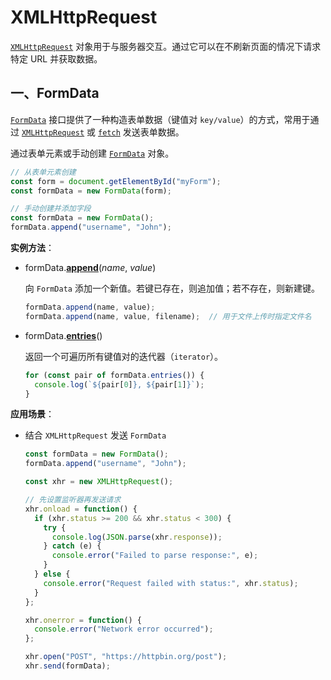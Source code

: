 # XMLHttpRequest

[`XMLHttpRequest`](https://xhr.spec.whatwg.org/#interface-xmlhttprequest) 对象用于与服务器交互。通过它可以在不刷新页面的情况下请求特定 URL 并获取数据。

## 一、FormData

[`FormData`](https://xhr.spec.whatwg.org/#interface-formdata) 接口提供了一种构造表单数据（键值对 `key/value`）的方式，常用于通过 [`XMLHttpRequest`](https://developer.mozilla.org/en-US/docs/Web/API/XMLHttpRequest) 或 [`fetch`](https://developer.mozilla.org/zh-CN/docs/Web/API/Fetch_API) 发送表单数据。

通过表单元素或手动创建 [`FormData`](https://developer.mozilla.org/zh-CN/docs/Web/API/FormData) 对象。

```javascript
// 从表单元素创建
const form = document.getElementById("myForm");
const formData = new FormData(form);

// 手动创建并添加字段
const formData = new FormData();
formData.append("username", "John");
```

**实例方法**：

- formData.[**append**](https://developer.mozilla.org/zh-CN/docs/Web/API/FormData/append)(*name*, *value*)

  向 `FormData` 添加一个新值。若键已存在，则追加值；若不存在，则新建键。

  ```javascript
  formData.append(name, value);
  formData.append(name, value, filename);  // 用于文件上传时指定文件名
  ```

- formData.[**entries**](https://developer.mozilla.org/zh-CN/docs/Web/API/FormData/entries)()
  
  返回一个可遍历所有键值对的迭代器（`iterator`）。
  
  ```javascript
  for (const pair of formData.entries()) {
    console.log(`${pair[0]}, ${pair[1]}`);
  }
  ```

**应用场景**：

- 结合 `XMLHttpRequest` 发送 `FormData`

  ```javascript
  const formData = new FormData();
  formData.append("username", "John");
  
  const xhr = new XMLHttpRequest();
  
  // 先设置监听器再发送请求
  xhr.onload = function() {
    if (xhr.status >= 200 && xhr.status < 300) {
      try {
        console.log(JSON.parse(xhr.response));
      } catch (e) {
        console.error("Failed to parse response:", e);
      }
    } else {
      console.error("Request failed with status:", xhr.status);
    }
  };
  
  xhr.onerror = function() {
    console.error("Network error occurred");
  };
  
  xhr.open("POST", "https://httpbin.org/post");
  xhr.send(formData);
  ```

